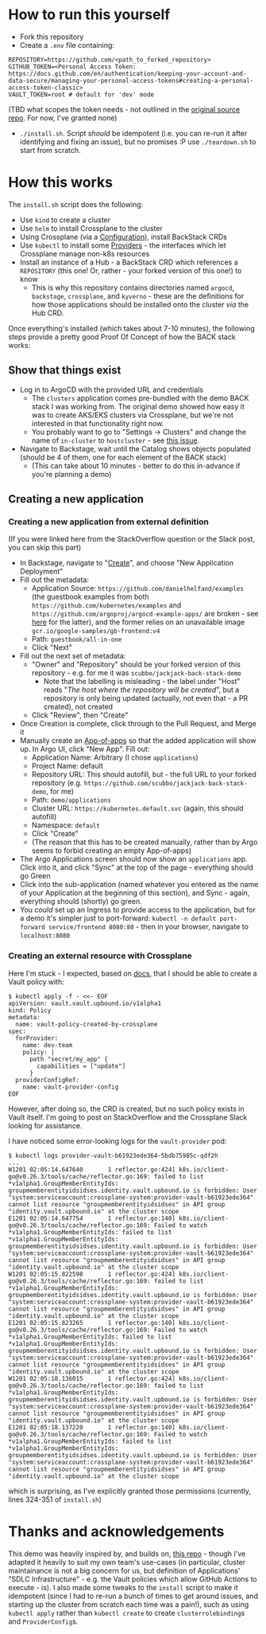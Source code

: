 # How to run this yourself

* Fork this repository
* Create a `.env` file containing:

```
REPOSITORY=https://github.com/<path_to_forked_repository>
GITHUB_TOKEN=<Personal Access Token: https://docs.github.com/en/authentication/keeping-your-account-and-data-secure/managing-your-personal-access-tokens#creating-a-personal-access-token-classic>
VAULT_TOKEN=root # default for 'dev' mode
```

(TBD what scopes the token needs - not outlined in the [original source repo](https://github.com/crossplane-contrib/back-stack). For now, I've granted none)

* `./install.sh`. Script _should_ be idempotent (i.e. you can re-run it after identifying and fixing an issue), but no promises :P use `./teardown.sh` to start from scratch.

# How this works

The `install.sh` script does the following:

* Use `kind` to create a cluster
* Use `helm` to install Crossplane to the cluster
* Using Crossplane (via a [Configuration](https://docs.crossplane.io/latest/concepts/packages/)), install BackStack CRDs
* Use `kubectl` to install some [Providers](https://docs.crossplane.io/latest/concepts/providers/) - the interfaces which let Crossplane manage non-k8s resources
* Install an instance of a Hub - a BackStack CRD which references a `REPOSITORY` (this one! Or, rather - your forked version of this one!) to know
  * This is why this repository contains directories named `argocd`, `backstage`, `crossplane`, and `kyverno` - these are the definitions for how those applications should be installed onto the cluster _via_ the Hub CRD.

Once everything's installed (which takes about 7-10 minutes), the following steps provide a pretty good Proof Of Concept of how the BACK stack works:

## Show that things exist

* Log in to ArgoCD with the provided URL and credentials
  * The `clusters` application comes pre-bundled with the demo BACK stack I was working from. The original demo showed how easy it was to create AKS/EKS clusters via Crossplane, but we're not interested in that functionality right now.
  * You probably want to go to "Settings -> Clusters" and change the name of `in-cluster` to `hostcluster` - see [this issue](https://github.com/back-stack/showcase/issues/1).
* Navigate to Backstage, wait until the Catalog shows objects populated (should be 4 of them, one for each element of the BACK stack)
  * (This can take about 10 minutes - better to do this in-advance if you're planning a demo)

## Creating a new application

### Creating a new application from external definition

(If you were linked here from the StackOverflow question or the Slack post, you can skip this part)

* In Backstage, navigate to "[Create](https://backstage-7f000001.nip.io/create)", and choose "New Application Deployment"
* Fill out the metadata:
  * Application Source: `https://github.com/danielhelfand/examples`
   (the guestbook examples from both `https://github.com/kubernetes/examples` and `https://github.com/argoproj/argocd-example-apps/` are broken - see [here](https://github.com/argoproj/argocd-example-apps/issues/126) for the latter), and the former relies on an unavailable image `gcr.io/google-samples/gb-frontend:v4`
  * Path: `guestbook/all-in-one`
  * Click "Next"
* Fill out the next set of metadata:
  * "Owner" and "Repository" should be your forked version of this repository - e.g. for me it was `scubbo/jackjack-back-stack-demo`
    * Note that the labelling is misleading - the label under "Host" reads "_The host where the repository will be created_", but a repository is only being updated (actually, not even that - a PR created), not created
  * Click "Review", then "Create"
* Once Creation is complete, click through to the Pull Request, and Merge it
* Manually create an [App-of-apps](https://argo-cd.readthedocs.io/en/stable/operator-manual/cluster-bootstrapping/) so that the added application will show up. In Argo UI, click "New App". Fill out:
  * Application Name: Arbitrary (I chose `applications`)
  * Project Name: default
  * Repository URL: This should autofill, but - the full URL to your forked repository (e.g. `https://github.com/scubbo/jackjack-back-stack-demo`, for me)
  * Path: `demo/applications`
  * Cluster URL: `https://kubernetes.default.svc` (again, this should autofill)
  * Namespace: `default`
  * Click "Create"
  * (The reason that this has to be created manually, rather than by Argo seems to forbid creating an empty App-of-apps)
* The Argo Applications screen should now show an `applications` app. Click into it, and click "Sync" at the top of the page - everything should go Green
* Click into the sub-application (named whatever you entered as the name of your Application at the beginning of this section), and Sync - again, everything should (shortly) go green.
* You _could_ set up an Ingress to provide access to the application, but for a demo it's simpler just to port-forward: `kubectl -n default port-forward service/frontend 8080:80` - then in your browser, navigate to `localhost:8080`

### Creating an external resource with Crossplane

Here I'm stuck - I expected, based on [docs](https://doc.crds.dev/github.com/upbound/provider-vault/vault.vault.upbound.io/Policy/v1alpha1@v0.3.0), that I should be able to create a Vault policy with:

```
$ kubectl apply -f - <<- EOF
apiVersion: vault.vault.upbound.io/v1alpha1
kind: Policy
metadata:
  name: vault-policy-created-by-crossplane
spec:
  forProvider:
    name: dev-team
    policy: |
      path "secret/my_app" {
        capabilities = ["update"]
      }
  providerConfigRef:
    name: vault-provider-config
EOF
```

However, after doing so, the CRD is created, but no such policy exists in Vault itself. I'm going to post on StackOverflow and the Crossplane Slack looking for assistance.

I have noticed some error-looking logs for the `vault-provider` pod:

```
$ kubectl logs provider-vault-b61923ede364-5bdb75985c-qdf2h
...
W1201 02:05:14.647640       1 reflector.go:424] k8s.io/client-go@v0.26.3/tools/cache/reflector.go:169: failed to list *v1alpha1.GroupMemberEntityIds: groupmemberentityidsidses.identity.vault.upbound.io is forbidden: User "system:serviceaccount:crossplane-system:provider-vault-b61923ede364" cannot list resource "groupmemberentityidsidses" in API group "identity.vault.upbound.io" at the cluster scope
E1201 02:05:14.647754       1 reflector.go:140] k8s.io/client-go@v0.26.3/tools/cache/reflector.go:169: Failed to watch *v1alpha1.GroupMemberEntityIds: failed to list *v1alpha1.GroupMemberEntityIds: groupmemberentityidsidses.identity.vault.upbound.io is forbidden: User "system:serviceaccount:crossplane-system:provider-vault-b61923ede364" cannot list resource "groupmemberentityidsidses" in API group "identity.vault.upbound.io" at the cluster scope
W1201 02:05:15.822598       1 reflector.go:424] k8s.io/client-go@v0.26.3/tools/cache/reflector.go:169: failed to list *v1alpha1.GroupMemberEntityIds: groupmemberentityidsidses.identity.vault.upbound.io is forbidden: User "system:serviceaccount:crossplane-system:provider-vault-b61923ede364" cannot list resource "groupmemberentityidsidses" in API group "identity.vault.upbound.io" at the cluster scope
E1201 02:05:15.823265       1 reflector.go:140] k8s.io/client-go@v0.26.3/tools/cache/reflector.go:169: Failed to watch *v1alpha1.GroupMemberEntityIds: failed to list *v1alpha1.GroupMemberEntityIds: groupmemberentityidsidses.identity.vault.upbound.io is forbidden: User "system:serviceaccount:crossplane-system:provider-vault-b61923ede364" cannot list resource "groupmemberentityidsidses" in API group "identity.vault.upbound.io" at the cluster scope
W1201 02:05:18.136015       1 reflector.go:424] k8s.io/client-go@v0.26.3/tools/cache/reflector.go:169: failed to list *v1alpha1.GroupMemberEntityIds: groupmemberentityidsidses.identity.vault.upbound.io is forbidden: User "system:serviceaccount:crossplane-system:provider-vault-b61923ede364" cannot list resource "groupmemberentityidsidses" in API group "identity.vault.upbound.io" at the cluster scope
E1201 02:05:18.137220       1 reflector.go:140] k8s.io/client-go@v0.26.3/tools/cache/reflector.go:169: Failed to watch *v1alpha1.GroupMemberEntityIds: failed to list *v1alpha1.GroupMemberEntityIds: groupmemberentityidsidses.identity.vault.upbound.io is forbidden: User "system:serviceaccount:crossplane-system:provider-vault-b61923ede364" cannot list resource "groupmemberentityidsidses" in API group "identity.vault.upbound.io" at the cluster scope
```

which is surprising, as I've explicitly granted those permissions (currently, lines 324-351 of `install.sh`)

# Thanks and acknowledgements

This demo was heavily inspired by, and builds on, [this repo](https://github.com/crossplane-contrib/back-stack) - though I've adapted it heavily to suit my own team's use-cases (in particular, cluster maintainance is not a big concern for us, but definition of Applications' "SDLC Infrastructure" - e.g. the Vault policies which allow GitHub Actions to execute - is). I also made some tweaks to the `install` script to make it idempotent (since I had to re-run a bunch of times to get around issues, and starting up the cluster from scratch each time was a pain!), such as using `kubectl apply` rather than `kubectl create` to create `clusterrolebinding`s and `ProviderConfig`s.
